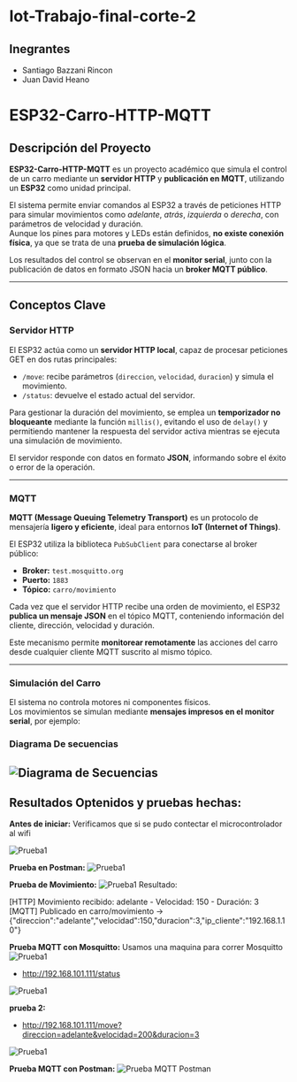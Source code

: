 # Iot-Trabajo-final-corte-2

## Inegrantes
- Santiago Bazzani Rincon 
- Juan David Heano 

# ESP32-Carro-HTTP-MQTT

## Descripción del Proyecto
**ESP32-Carro-HTTP-MQTT** es un proyecto académico que simula el control de un carro mediante un **servidor HTTP** y **publicación en MQTT**, utilizando un **ESP32** como unidad principal.  

El sistema permite enviar comandos al ESP32 a través de peticiones HTTP para simular movimientos como *adelante*, *atrás*, *izquierda* o *derecha*, con parámetros de velocidad y duración.  
Aunque los pines para motores y LEDs están definidos, **no existe conexión física**, ya que se trata de una **prueba de simulación lógica**.  

Los resultados del control se observan en el **monitor serial**, junto con la publicación de datos en formato JSON hacia un **broker MQTT público**.

---

## Conceptos Clave

### Servidor HTTP
El ESP32 actúa como un **servidor HTTP local**, capaz de procesar peticiones GET en dos rutas principales:

- `/move`: recibe parámetros (`direccion`, `velocidad`, `duracion`) y simula el movimiento.
- `/status`: devuelve el estado actual del servidor.

Para gestionar la duración del movimiento, se emplea un **temporizador no bloqueante** mediante la función `millis()`, evitando el uso de `delay()` y permitiendo mantener la respuesta del servidor activa mientras se ejecuta una simulación de movimiento.

El servidor responde con datos en formato **JSON**, informando sobre el éxito o error de la operación.

---

### MQTT
**MQTT (Message Queuing Telemetry Transport)** es un protocolo de mensajería **ligero y eficiente**, ideal para entornos **IoT (Internet of Things)**.  

El ESP32 utiliza la biblioteca `PubSubClient` para conectarse al broker público:

- **Broker:** `test.mosquitto.org`
- **Puerto:** `1883`
- **Tópico:** `carro/movimiento`

Cada vez que el servidor HTTP recibe una orden de movimiento, el ESP32 **publica un mensaje JSON** en el tópico MQTT, conteniendo información del cliente, dirección, velocidad y duración.  

Este mecanismo permite **monitorear remotamente** las acciones del carro desde cualquier cliente MQTT suscrito al mismo tópico.

---

### Simulación del Carro
El sistema no controla motores ni componentes físicos.  
Los movimientos se simulan mediante **mensajes impresos en el monitor serial**, por ejemplo:

### Diagrama De secuencias
![Diagrama de Secuencias](/img/Img5.png)
---

## Resultados Optenidos y pruebas hechas:

**Antes de iniciar:** Verificamos que si se pudo contectar el microcontrolador al wifi

![Prueba1](/img/Img1.png)

**Prueba en Postman:**
![Prueba1](/img/Img2.png)

**Prueba de Movimiento:**
![Prueba1](/img/Img3.png)
Resultado: 

[HTTP] Movimiento recibido: adelante - Velocidad: 150 - Duración: 3
[MQTT] Publicado en carro/movimiento -> {"direccion":"adelante","velocidad":150,"duracion":3,"ip_cliente":"192.168.1.10"}

**Prueba MQTT con Mosquitto:**
Usamos una maquina para correr Mosquitto
![Prueba1](/img/Img4.png)

- http://192.168.101.111/status

![Prueba1](/img/prueba1.png)

**prueba 2:**
- http://192.168.101.111/move?direccion=adelante&velocidad=200&duracion=3

![Prueba1](/img/prueba2.png)

**Prueba MQTT con Postman:**
![Prueba MQTT Postman](/img/Img5.png)